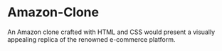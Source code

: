 # Amazon-Clone
 An Amazon clone crafted with HTML and CSS would present a visually appealing  replica of the renowned e-commerce platform.
